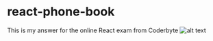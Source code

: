 # react-phone-book <br/> 
This is my answer for the online React exam from Coderbyte
![alt text](https://github.com/lisa710junyi/react-phone-book/blob/main/Capture.PNG)
